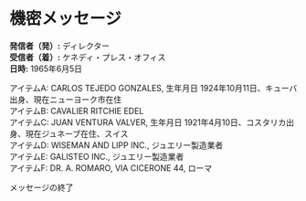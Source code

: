 # 機密メッセージ

**発信者（発）:** ディレクター  
**受信者（着）:** ケネディ・プレス・オフィス  
**日時:** 1965年6月5日  

アイテムA: CARLOS TEJEDO GONZALES, 生年月日 1924年10月11日、キューバ出身、現在ニューヨーク市在住  
アイテムB: CAVALIER RITCHIE EDEL  
アイテムC: JUAN VENTURA VALVER, 生年月日 1921年4月10日、コスタリカ出身、現在ジュネーブ在住、スイス  
アイテムD: WISEMAN AND LIPP INC., ジュエリー製造業者  
アイテムE: GALISTEO INC., ジュエリー製造業者  
アイテムF: DR. A. ROMARO, VIA CICERONE 44, ローマ  

メッセージの終了